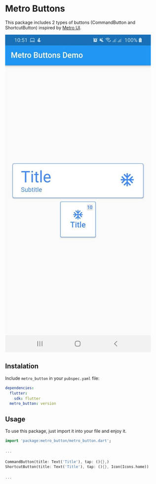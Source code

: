 # Metro Buttons

This package includes 2 types of buttons (CommandButton and ShortcutButton) inspired by [Metro UI](https://metroui.org.ua/buttons.html).

![](https://github.com/ajomuch92/metro-button-flutter/blob/master/assets/capture.jpg)

## Instalation
Include `metro_button` in your `pubspec.yaml` file:

```yaml
dependencies:
  flutter:
    sdk: flutter
  metro_button: version
```

## Usage

To use this package, just import it into your file and enjoy it.

```dart
import 'package:metro_button/metro_button.dart';

...

CommandButton(title: Text('Title'), tap: (){},)
ShortcutButton(title: Text('Title'), tap: (){}, Icon(Icons.home))

...

```

